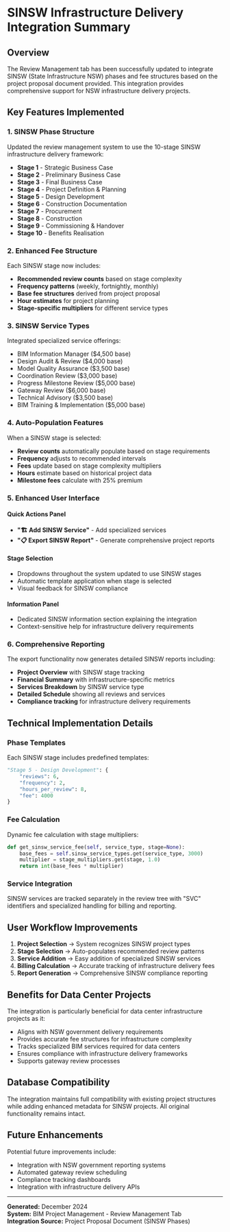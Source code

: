 # SINSW Infrastructure Delivery Integration Summary

## Overview
The Review Management tab has been successfully updated to integrate SINSW (State Infrastructure NSW) phases and fee structures based on the project proposal document provided. This integration provides comprehensive support for NSW infrastructure delivery projects.

## Key Features Implemented

### 1. SINSW Phase Structure
Updated the review management system to use the 10-stage SINSW infrastructure delivery framework:

- **Stage 1** - Strategic Business Case
- **Stage 2** - Preliminary Business Case  
- **Stage 3** - Final Business Case
- **Stage 4** - Project Definition & Planning
- **Stage 5** - Design Development
- **Stage 6** - Construction Documentation
- **Stage 7** - Procurement
- **Stage 8** - Construction
- **Stage 9** - Commissioning & Handover
- **Stage 10** - Benefits Realisation

### 2. Enhanced Fee Structure
Each SINSW stage now includes:
- **Recommended review counts** based on stage complexity
- **Frequency patterns** (weekly, fortnightly, monthly)
- **Base fee structures** derived from project proposal
- **Hour estimates** for project planning
- **Stage-specific multipliers** for different service types

### 3. SINSW Service Types
Integrated specialized service offerings:
- BIM Information Manager ($4,500 base)
- Design Audit & Review ($4,000 base)
- Model Quality Assurance ($3,500 base)
- Coordination Review ($3,000 base)
- Progress Milestone Review ($5,000 base)
- Gateway Review ($6,000 base)
- Technical Advisory ($3,500 base)
- BIM Training & Implementation ($5,000 base)

### 4. Auto-Population Features
When a SINSW stage is selected:
- **Review counts** automatically populate based on stage requirements
- **Frequency** adjusts to recommended intervals
- **Fees** update based on stage complexity multipliers
- **Hours** estimate based on historical project data
- **Milestone fees** calculate with 25% premium

### 5. Enhanced User Interface

#### Quick Actions Panel
- **"🏗️ Add SINSW Service"** - Add specialized services
- **"📋 Export SINSW Report"** - Generate comprehensive project reports

#### Stage Selection
- Dropdowns throughout the system updated to use SINSW stages
- Automatic template application when stage is selected
- Visual feedback for SINSW compliance

#### Information Panel
- Dedicated SINSW information section explaining the integration
- Context-sensitive help for infrastructure delivery requirements

### 6. Comprehensive Reporting
The export functionality now generates detailed SINSW reports including:
- **Project Overview** with SINSW stage tracking
- **Financial Summary** with infrastructure-specific metrics
- **Services Breakdown** by SINSW service type
- **Detailed Schedule** showing all reviews and services
- **Compliance tracking** for infrastructure delivery requirements

## Technical Implementation Details

### Phase Templates
Each SINSW stage includes predefined templates:
```python
"Stage 5 - Design Development": {
    "reviews": 6, 
    "frequency": 2, 
    "hours_per_review": 8, 
    "fee": 4000
}
```

### Fee Calculation
Dynamic fee calculation with stage multipliers:
```python
def get_sinsw_service_fee(self, service_type, stage=None):
    base_fees = self.sinsw_service_types.get(service_type, 3000)
    multiplier = stage_multipliers.get(stage, 1.0)
    return int(base_fees * multiplier)
```

### Service Integration
SINSW services are tracked separately in the review tree with "SVC" identifiers and specialized handling for billing and reporting.

## User Workflow Improvements

1. **Project Selection** → System recognizes SINSW project types
2. **Stage Selection** → Auto-populates recommended review patterns
3. **Service Addition** → Easy addition of specialized SINSW services
4. **Billing Calculation** → Accurate tracking of infrastructure delivery fees
5. **Report Generation** → Comprehensive SINSW compliance reporting

## Benefits for Data Center Projects

The integration is particularly beneficial for data center infrastructure projects as it:
- Aligns with NSW government delivery requirements
- Provides accurate fee structures for infrastructure complexity
- Tracks specialized BIM services required for data centers
- Ensures compliance with infrastructure delivery frameworks
- Supports gateway review processes

## Database Compatibility

The integration maintains full compatibility with existing project structures while adding enhanced metadata for SINSW projects. All original functionality remains intact.

## Future Enhancements

Potential future improvements include:
- Integration with NSW government reporting systems
- Automated gateway review scheduling
- Compliance tracking dashboards
- Integration with infrastructure delivery APIs

---

**Generated:** December 2024  
**System:** BIM Project Management - Review Management Tab  
**Integration Source:** Project Proposal Document (SINSW Phases)
